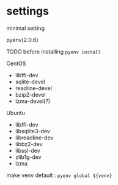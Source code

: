 # settings
minimal setting

pyenv(2.0.6)

TODO before installing `pyenv install`

CentOS

* libffi-dev
* sqlite-devel
* readline-devel
* bzip2-devel
* lzma-devel(?)

Ubuntu

* libffi-dev
* libsqlite3-dev
* libreadline-dev
* libbz2-dev
* libssl-dev
* zlib1g-dev
* lzma

make venv default :
```pyenv global ${venv}```
